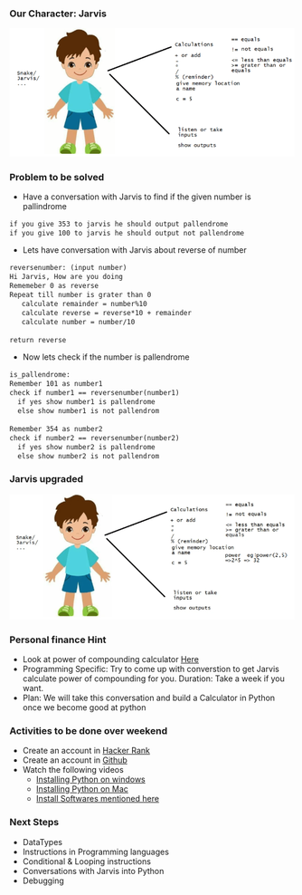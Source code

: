 ### Our Character: Jarvis
![preview](./Images/python04.png)

### Problem to be solved
* Have a conversation with Jarvis to find if the given number is pallindrome
```
if you give 353 to jarvis he should output pallendrome
if you give 100 to jarvis he should output not pallendrome
```

* Lets have conversation with Jarvis about reverse of number
```
reversenumber: (input number)
Hi Jarvis, How are you doing
Rememeber 0 as reverse
Repeat till number is grater than 0
   calculate remainder = number%10
   calculate reverse = reverse*10 + remainder
   calculate number = number/10

return reverse
```

* Now lets check if the number is pallendrome
```
is_pallendrome:
Remember 101 as number1
check if number1 == reversenumber(number1)
  if yes show number1 is pallendrome
  else show number1 is not pallendrom

Remember 354 as number2
check if number2 == reversenumber(number2)
  if yes show number2 is pallendrome
  else show number2 is not pallendrom
```


### Jarvis upgraded
![preview](./Images/python05.png)

### Personal finance Hint
* Look at power of compounding calculator [Here](https://www.moneycontrol.com/personal-finance/tools/magic-of-compounding-tool.html?classic=true)
* Programming Specific: Try to come up with converstion to get Jarvis calculate power of compounding for you. Duration: Take a week if you want.
* Plan: We will take this conversation and build a Calculator in Python once we become good at python

### Activities to be done over weekend
* Create an account in [Hacker Rank](https://www.hackerrank.com/dashboard)
* Create an account in [Github](https://github.com/)
* Watch the following videos
  * [Installing Python on windows](https://www.youtube.com/watch?v=6mtGukS3-08&list=PLuVH8Jaq3mLt7UwV-2SaktPjLwvODDQ54&index=3)
  * [Installing Python on Mac](https://learningthoughts.academy/2020/02/23/installing-python-on-mac/)
  * [Install Softwares mentioned here](https://www.youtube.com/watch?v=mRILfUNbsIo)

### Next Steps
* DataTypes
* Instructions in Programming languages
* Conditional & Looping instructions
* Conversations with Jarvis into Python
* Debugging